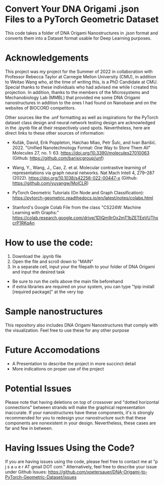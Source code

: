 # Convert Your DNA Origami .json Files to a PyTorch Geometric Dataset
This code takes a folder of DNA Origami Nanostructures in .json format and converts them into a Dataset format usable for Deep Learning purposes. 

# Acknowledgements
This project was my project for the Summer of 2022 in collaboration with Professor Rebecca Taylor at Carnegie Mellon University (CMU), in addition to Weitao Wang who, at the time of writing this, is a PhD Candidate at CMU. Special thanks to these individuals who had advised me while I created this projection. In addition, thanks to the members of the Microsystems and Mechanobiology Lab (MMBL) that provided me some DNA Origami nanostructures in addition to the ones I had found on Nanobase and on the websites of BIOCORD competitors.

Other sources like the .unf formatting as well as inspirations for the PyTorch dataset class design and neural network testing design are acknowledged in the .ipynb file at their respectively used spots. Nevertheless, here are direct links to these other sources of information:

- Kuťák, David, Erik Poppleton, Haichao Miao, Petr Šulc, and Ivan Barišić. 2022. "Unified Nanotechnology Format: One Way to Store Them All" Molecules 27, no. 1: 63. https://doi.org/10.3390/molecules27010063 (Github: https://github.com/barisicgroup/unf)
- Wang, Y., Wang, J., Cao, Z. et al. Molecular contrastive learning of representations via graph neural networks. Nat Mach Intell 4, 279–287 (2022). https://doi.org/10.1038/s42256-022-00447-x (Github: https://github.com/yuyangw/MolCLR)

- PyTorch Geometric Tutorials (On Node and Graph Classification): https://pytorch-geometric.readthedocs.io/en/latest/notes/colabs.html
- Stanford's Google Colab File from the class "CS224W: Machine Learning with Graphs:" https://colab.research.google.com/drive/1DIQm9rOx2mT1bZETEeVUThxcrP1RKqAn

# How to use the code:

1. Download the .ipynb file
2. Open the file and scroll down to "MAIN"
3. In a separate cell, input your the filepath to your folder of DNA Origami and input the desired task
  - Be sure to run the cells above the main file beforehand
  - if extra libraries are required on your system, you can type "!pip install [required package]" at the very top

# Sample nanostructures
This repository also includes DNA Origami Nanostructures that comply with the visualization. Feel free to use these for any other purpose

# Future Accomodations
- A Presentation to describe the project in more succinct detail
- More indications on proper use of the project

# Potential Issues
Please note that having deletions on top of crossover and "dotted horizontal connections" between strands will make the graphical representation inaccurate. If your nanostructures have these components, it's is strongly recommended for you to redesign your nanostructure such that these components are nonexistent in your design. Nevertheless, these cases are far and few in between.

# Having Issues Using the Code?
If you are having issues using the code, please feel free to contact me at "p j s a u e r AT gmail DOT com." Alternatively, feel free to describe your issue under Github Issues: https://github.com/xpetersauer/DNA-Origami-to-PyTorch-Geometric-Dataset/issues


